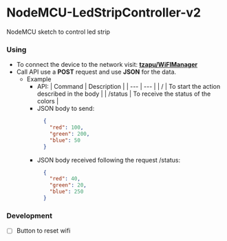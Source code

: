 # NodeMCU-LedStripController-v2
NodeMCU sketch to control led strip

### Using

- To connect the device to the network visit: __[tzapu/WiFIManager](https://github.com/tzapu/WiFiManager)__
- Call API use a __POST__ request and use __JSON__ for the data.
  - Example
    - API:
        | Command | Description |
        | --- | --- |
        | / | To start the action described in the body |
        | /status | To receive the status of the colors |
    - JSON body to send:
       ```json
         {
           "red": 100,
           "green": 200,
           "blue": 50
         }
       ```
    - JSON body received following the request /status:
       ```json
         {
           "red": 40,
           "green": 20,
           "blue": 250
         }
       ```

### Development
- [ ] Button to reset wifi